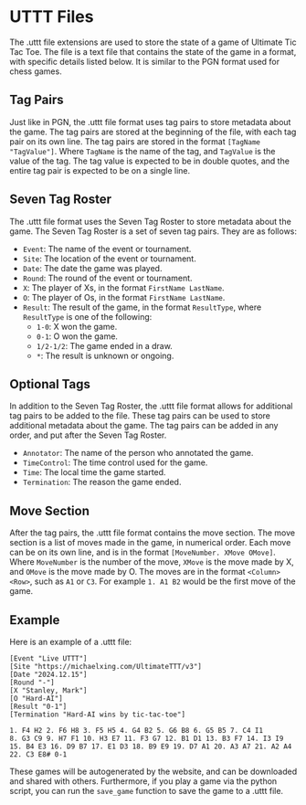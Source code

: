 # UTTT Files

The .uttt file extensions are used to store the state of a game of Ultimate Tic Tac Toe. The file is a text file that
contains the state of the game in a format, with specific details listed below. It is similar to the PGN format used for
chess games.

## Tag Pairs
Just like in PGN, the .uttt file format uses tag pairs to store metadata about the game. The tag pairs are stored at the
beginning of the file, with each tag pair on its own line. The tag pairs are stored in the
format `[TagName "TagValue"]`. Where `TagName` is the name of the tag, and `TagValue` is the value of the tag. The tag
value is expected to be in double quotes, and the entire tag pair is expected to be on a single line.

## Seven Tag Roster
The .uttt file format uses the Seven Tag Roster to store metadata about the game. The Seven Tag Roster is a set of seven
tag pairs. They are as follows:
- `Event`: The name of the event or tournament.
- `Site`: The location of the event or tournament.
- `Date`: The date the game was played.
- `Round`: The round of the event or tournament.
- `X`: The player of Xs, in the format `FirstName LastName`.
- `O`: The player of Os, in the format `FirstName LastName`.
- `Result`: The result of the game, in the format `ResultType`, where `ResultType` is one of the following:
  - `1-0`: X won the game.
  - `0-1`: O won the game.
  - `1/2-1/2`: The game ended in a draw.
  - `*`: The result is unknown or ongoing.

## Optional Tags
In addition to the Seven Tag Roster, the .uttt file format allows for additional tag pairs to be added to the file. 
These tag pairs can be used to store additional metadata about the game. The tag pairs can be added in any order, and
put after the Seven Tag Roster.

- `Annotator`: The name of the person who annotated the game.
- `TimeControl`: The time control used for the game.
- `Time`: The local time the game started.
- `Termination`: The reason the game ended.

## Move Section
After the tag pairs, the .uttt file format contains the move section. The move section is a list of moves made in the 
game, in numerical order. Each move can be on its own line, and is in the format `[MoveNumber. XMove OMove]`. Where `MoveNumber`
is the number of the move, `XMove` is the move made by X, and `OMove` is the move made by O. The moves are in the format
`<Column><Row>`, such as `A1` or `C3`. For example `1. A1 B2` would be the first move of the game.

## Example
Here is an example of a .uttt file:
```
[Event "Live UTTT"]
[Site "https://michaelxing.com/UltimateTTT/v3"]
[Date "2024.12.15"]
[Round "-"]
[X "Stanley, Mark"]
[O "Hard-AI"]
[Result "0-1"]
[Termination "Hard-AI wins by tic-tac-toe"]

1. F4 H2 2. F6 H8 3. F5 H5 4. G4 B2 5. G6 B8 6. G5 B5 7. C4 I1
8. G3 C9 9. H7 F1 10. H3 E7 11. F3 G7 12. B1 D1 13. B3 F7 14. I3 I9
15. B4 E3 16. D9 B7 17. E1 D3 18. B9 E9 19. D7 A1 20. A3 A7 21. A2 A4
22. C3 E8# 0-1
```
These games will be autogenerated by the website, and can be downloaded and shared with others. Furthermore, if you play
a game via the python script, you can run the `save_game` function to save the game to a .uttt file.